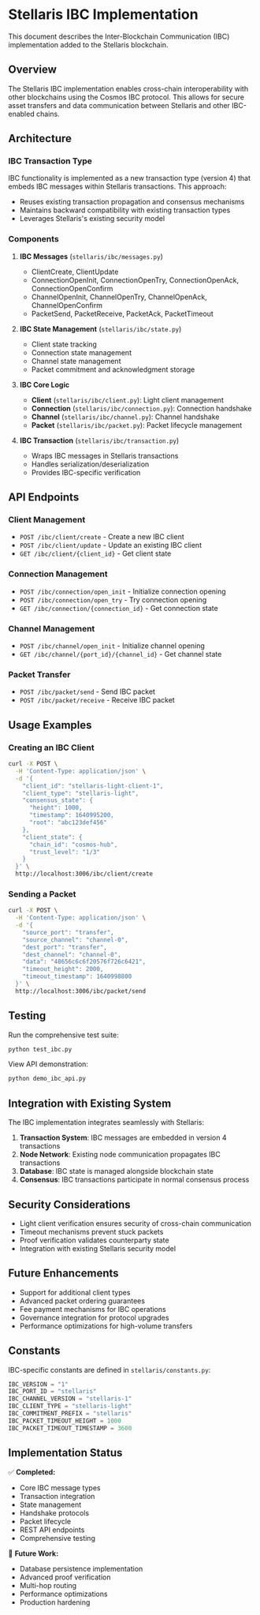 # Stellaris IBC Implementation

This document describes the Inter-Blockchain Communication (IBC) implementation added to the Stellaris blockchain.

## Overview

The Stellaris IBC implementation enables cross-chain interoperability with other blockchains using the Cosmos IBC protocol. This allows for secure asset transfers and data communication between Stellaris and other IBC-enabled chains.

## Architecture

### IBC Transaction Type

IBC functionality is implemented as a new transaction type (version 4) that embeds IBC messages within Stellaris transactions. This approach:

- Reuses existing transaction propagation and consensus mechanisms
- Maintains backward compatibility with existing transaction types
- Leverages Stellaris's existing security model

### Components

1. **IBC Messages** (`stellaris/ibc/messages.py`)
   - ClientCreate, ClientUpdate
   - ConnectionOpenInit, ConnectionOpenTry, ConnectionOpenAck, ConnectionOpenConfirm
   - ChannelOpenInit, ChannelOpenTry, ChannelOpenAck, ChannelOpenConfirm
   - PacketSend, PacketReceive, PacketAck, PacketTimeout

2. **IBC State Management** (`stellaris/ibc/state.py`)
   - Client state tracking
   - Connection state management
   - Channel state management
   - Packet commitment and acknowledgment storage

3. **IBC Core Logic**
   - **Client** (`stellaris/ibc/client.py`): Light client management
   - **Connection** (`stellaris/ibc/connection.py`): Connection handshake
   - **Channel** (`stellaris/ibc/channel.py`): Channel handshake
   - **Packet** (`stellaris/ibc/packet.py`): Packet lifecycle management

4. **IBC Transaction** (`stellaris/ibc/transaction.py`)
   - Wraps IBC messages in Stellaris transactions
   - Handles serialization/deserialization
   - Provides IBC-specific verification

## API Endpoints

### Client Management

- `POST /ibc/client/create` - Create a new IBC client
- `POST /ibc/client/update` - Update an existing IBC client
- `GET /ibc/client/{client_id}` - Get client state

### Connection Management

- `POST /ibc/connection/open_init` - Initialize connection opening
- `POST /ibc/connection/open_try` - Try connection opening
- `GET /ibc/connection/{connection_id}` - Get connection state

### Channel Management

- `POST /ibc/channel/open_init` - Initialize channel opening
- `GET /ibc/channel/{port_id}/{channel_id}` - Get channel state

### Packet Transfer

- `POST /ibc/packet/send` - Send IBC packet
- `POST /ibc/packet/receive` - Receive IBC packet

## Usage Examples

### Creating an IBC Client

```bash
curl -X POST \
  -H 'Content-Type: application/json' \
  -d '{
    "client_id": "stellaris-light-client-1",
    "client_type": "stellaris-light",
    "consensus_state": {
      "height": 1000,
      "timestamp": 1640995200,
      "root": "abc123def456"
    },
    "client_state": {
      "chain_id": "cosmos-hub",
      "trust_level": "1/3"
    }
  }' \
  http://localhost:3006/ibc/client/create
```

### Sending a Packet

```bash
curl -X POST \
  -H 'Content-Type: application/json' \
  -d '{
    "source_port": "transfer",
    "source_channel": "channel-0",
    "dest_port": "transfer",
    "dest_channel": "channel-0",
    "data": "48656c6c6f20576f726c6421",
    "timeout_height": 2000,
    "timeout_timestamp": 1640998800
  }' \
  http://localhost:3006/ibc/packet/send
```

## Testing

Run the comprehensive test suite:

```bash
python test_ibc.py
```

View API demonstration:

```bash
python demo_ibc_api.py
```

## Integration with Existing System

The IBC implementation integrates seamlessly with Stellaris:

1. **Transaction System**: IBC messages are embedded in version 4 transactions
2. **Node Network**: Existing node communication propagates IBC transactions
3. **Database**: IBC state is managed alongside blockchain state
4. **Consensus**: IBC transactions participate in normal consensus process

## Security Considerations

- Light client verification ensures security of cross-chain communication
- Timeout mechanisms prevent stuck packets
- Proof verification validates counterparty state
- Integration with existing Stellaris security model

## Future Enhancements

- Support for additional client types
- Advanced packet ordering guarantees
- Fee payment mechanisms for IBC operations
- Governance integration for protocol upgrades
- Performance optimizations for high-volume transfers

## Constants

IBC-specific constants are defined in `stellaris/constants.py`:

```python
IBC_VERSION = "1"
IBC_PORT_ID = "stellaris"
IBC_CHANNEL_VERSION = "stellaris-1"
IBC_CLIENT_TYPE = "stellaris-light"
IBC_COMMITMENT_PREFIX = "stellaris"
IBC_PACKET_TIMEOUT_HEIGHT = 1000
IBC_PACKET_TIMEOUT_TIMESTAMP = 3600
```

## Implementation Status

✅ **Completed:**
- Core IBC message types
- Transaction integration
- State management
- Handshake protocols
- Packet lifecycle
- REST API endpoints
- Comprehensive testing

🔄 **Future Work:**
- Database persistence implementation
- Advanced proof verification
- Multi-hop routing
- Performance optimizations
- Production hardening
